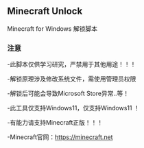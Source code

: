 <p>
<strong><h2>Minecraft Unlock</h2></strong>
Minecraft for Windows 解锁脚本
</p>

### 注意
 -此脚本仅供学习研究，严禁用于其他用途！！！
 
 -解锁原理涉及修改系统文件，需使用管理员权限
 
 -解锁后可能会导致Microsoft Store异常..等！

 -此工具仅支持Windows11，仅支持Windows11 ！

 -有能力请支持Minecraft正版！！！
 
 -Minecraft官网：https://minecraft.net
